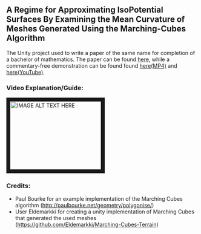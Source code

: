 
 ## A Regime for Approximating IsoPotential Surfaces By Examining the Mean Curvature of Meshes Generated Using the Marching-Cubes Algorithm

The Unity project used to write a paper of the same name for completion of a
bachelor of mathematics. The paper can be found
[here](https://www.example.com/), while a commentary-free demonstration can be
found found [here(MP4)](https://www.example.com/) and
[here(YouTube)](https://www.example.com/).

### Video Explanation/Guide:

<a href="http://www.youtube.com/watch?feature=player_embedded&v=YOUTUBE_VIDEO_ID_HERE
" target="_blank"><img src="http://img.youtube.com/vi/YOUTUBE_VIDEO_ID_HERE/0.jpg" 
alt="IMAGE ALT TEXT HERE" width="240" height="180" border="10" /></a>

### Credits:
- Paul Bourke for an example implementation of the Marching Cubes algorithm
  (http://paulbourke.net/geometry/polygonise/)
- User Eldemarkki for creating a unity implementation of Marching Cubes that
  generated the used meshes (https://github.com/Eldemarkki/Marching-Cubes-Terrain)
